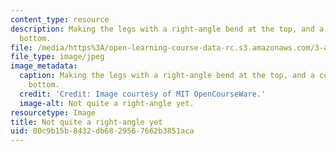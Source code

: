 ```yaml
---
content_type: resource
description: Making the legs with a right-angle bend at the top, and a curve at the
  bottom.
file: /media/https%3A/open-learning-course-data-rc.s3.amazonaws.com/3-a04-modern-blacksmithing-and-physical-metallurgy-fall-2008/00c9b15b8432db6829567662b3851aca_087.jpg
file_type: image/jpeg
image_metadata:
  caption: Making the legs with a right-angle bend at the top, and a curve at the
    bottom.
  credit: 'Credit: Image courtesy of MIT OpenCourseWare.'
  image-alt: Not quite a right-angle yet.
resourcetype: Image
title: Not quite a right-angle yet
uid: 00c9b15b-8432-db68-2956-7662b3851aca
---
```

